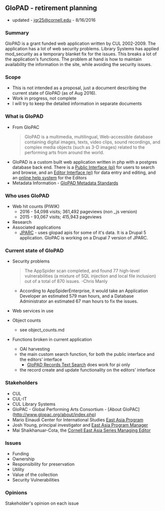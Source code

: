 ## GloPAD - retirement planning

* updated - jgr25@cornell.edu - 8/16/2016

### Summary
GloPAD is a grant funded web application written by CUL 2002-2009. The application has a lot of web security problems. Library Systems has applied mod_security as a temporary blanket fix for the issues. This breaks a lot of the application's functions. The problem at hand is how to maintain availability the information in the site, while avoiding the security issues.

### Scope

* This is not intended as a proposal, just a document describing the current state of GloPAD (as of Aug 2016).
* Work in progress, not complete
* I will try to keep the detailed information in separate documents

### What is GloPAD

* From GloPAC
  > GloPAD is a multimedia, multilingual, Web-accessible database containing digital images, texts, video clips, sound recordings, and complex media objects (such as 3-D images) related to the performing arts from around the world.
* GloPAD is a custom built web application written in php with a postgres database back end. There is a [Public Interface (pi)](http://www.glopad.org/pi/) for users to search and browse, and an [Editor Interface (ei)](http://www.glopad.org/ei/) for data entry and editing, and an [online help system](http://www.glopac.org/exported_help/glopad_ei_help.htm) for the Editors
* Metadata Information - [GloPAD Metadata Standards](http://www.glopac.org/about/aboutMetadata.php)

### Who uses GloPAD

* Web hit counts (PIWIK)
  * 2016 - 54,098 visits; 361,492 pageviews (non _js version)
  * 2015 - 93,067 visits; 415,943 pageviews
* Research
* Associated applications
  * [JPARC](http://www.glopad.org/jparc/) - uses glopad apis for some of it's data. It is a Drupal 5 application. GloPAC is working on a Drupal 7 version of JPARC.

### Current state of GloPAD

* Security problems
  >The AppSpider scan completed, and found 77 high-level vulnerabilities (a mixture of SQL injection and local file inclusion) out of a total of 870 issues.
  -Chris Manly

   * According to AppSpiderEnterprise, it would take an Application Developer an estimated 579 man hours, and a Database Administrator an estimated 67 man hours to fix the issues.
* Web services in use
* Object counts
  * see object_counts.md
* Functions broken in current application
  * OAI harvesting
  * the main custom search function, for both the public interface and the editors’ interface
     * [GloPAD Records Text Search](http://www.glopad.org/pi/en/search_browse.php) does work for pi only
  * the record create and update functionality on the editors’ interface

### Stakeholders

* CUL
* CUL-IT
* CUL Library Systems
* GloPAC - Global Performing Arts Consortium - [About GloPAC] (http://www.glopac.org/about/index.php)
* Mario Einaudi Center for International Studies [East Asia Program](https://eap.einaudi.cornell.edu/)
* Josh Young, principal investigator and [East Asia Program Manager](https://eap.einaudi.cornell.edu/person/joshua-young)
* Mai Shaikhanuar-Cota, the [Cornell East Asia Series Managing Editor](https://eap.einaudi.cornell.edu/person/mai-shaikhanuar-cota)


### Issues

* Funding
* Ownership
* Responsibility for preservation
* Utility
* Value of the collection
* Security Vulnerabilities

### Opinions

Stakeholder's opinion on each issue
